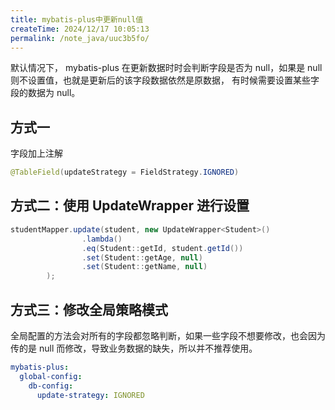 ```yaml
---
title: mybatis-plus中更新null值
createTime: 2024/12/17 10:05:13
permalink: /note_java/uuc3b5fo/
---
```


默认情况下， mybatis-plus 在更新数据时时会判断字段是否为 null，如果是 null 则不设置值，也就是更新后的该字段数据依然是原数据，
有时候需要设置某些字段的数据为 null。

## 方式一
字段加上注解
```java
@TableField(updateStrategy = FieldStrategy.IGNORED)
```


## 方式二：使用 UpdateWrapper 进行设置
```java
studentMapper.update(student, new UpdateWrapper<Student>()
                .lambda()
                .eq(Student::getId, student.getId())
                .set(Student::getAge, null)
                .set(Student::getName, null)
        );
```

## 方式三：修改全局策略模式
全局配置的方法会对所有的字段都忽略判断，如果一些字段不想要修改，也会因为传的是 null 而修改，导致业务数据的缺失，所以并不推荐使用。
```yaml
mybatis-plus:
  global-config:
    db-config:
      update-strategy: IGNORED

```
